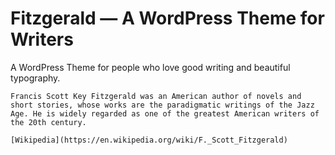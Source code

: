 # Fitzgerald — A WordPress Theme for Writers

A WordPress Theme for people who love good writing and beautiful typography.

    Francis Scott Key Fitzgerald was an American author of novels and short stories, whose works are the paradigmatic writings of the Jazz Age. He is widely regarded as one of the greatest American writers of the 20th century.

    [Wikipedia](https://en.wikipedia.org/wiki/F._Scott_Fitzgerald)
